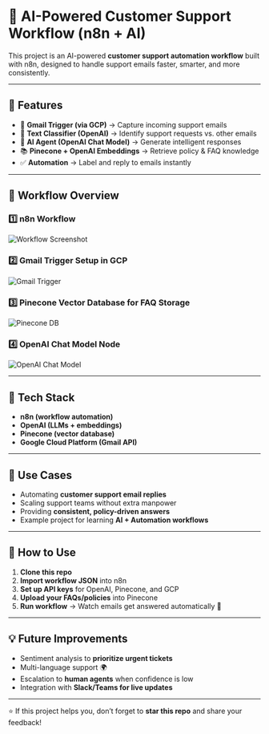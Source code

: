 # 🚀 AI-Powered Customer Support Workflow (n8n + AI)

This project is an AI-powered **customer support automation workflow** built with n8n, designed to handle support emails faster, smarter, and more consistently.

---

## 🔹 Features
- 📩 **Gmail Trigger (via GCP)** → Capture incoming support emails  
- 🧾 **Text Classifier (OpenAI)** → Identify support requests vs. other emails  
- 🤖 **AI Agent (OpenAI Chat Model)** → Generate intelligent responses  
- 📚 **Pinecone + OpenAI Embeddings** → Retrieve policy & FAQ knowledge  
- ✅ **Automation** → Label and reply to emails instantly  

---

## 🔹 Workflow Overview

### 1️⃣ n8n Workflow
![Workflow Screenshot](./DATA%201.png)

### 2️⃣ Gmail Trigger Setup in GCP
![Gmail Trigger](./DATA%202.png)

### 3️⃣ Pinecone Vector Database for FAQ Storage
![Pinecone DB](./DATA%203.png)

### 4️⃣ OpenAI Chat Model Node
![OpenAI Chat Model](./DATA%204.png)

---

## 🔹 Tech Stack
- **n8n (workflow automation)**  
- **OpenAI (LLMs + embeddings)**  
- **Pinecone (vector database)**  
- **Google Cloud Platform (Gmail API)**  

---

## 🔹 Use Cases
- Automating **customer support email replies**  
- Scaling support teams without extra manpower  
- Providing **consistent, policy-driven answers**  
- Example project for learning **AI + Automation workflows**  

---

## 🔹 How to Use
1. **Clone this repo**  
2. **Import workflow JSON** into n8n  
3. **Set up API keys** for OpenAI, Pinecone, and GCP  
4. **Upload your FAQs/policies** into Pinecone  
5. **Run workflow** → Watch emails get answered automatically 🚀  

---

## 💡 Future Improvements
- Sentiment analysis to **prioritize urgent tickets**  
- Multi-language support 🌍  
- Escalation to **human agents** when confidence is low  
- Integration with **Slack/Teams for live updates**  

---

⭐ If this project helps you, don’t forget to **star this repo** and share your feedback!  

